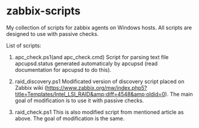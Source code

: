 zabbix-scripts
==============

My collection of scripts for zabbix agents on Windows hosts.
All scripts are designed to use with passive checks.

List of scripts:

1) apc_check.ps1(and apc_check.cmd)
Script for parsing text file apcupsd.status generated automaticaly by apcupsd (read documentation for apcupsd to do this).

2) raid_discovery.ps1
Modificated version of discovery script placed on Zabbix wiki (https://www.zabbix.org/mw/index.php5?title=Templates/Intel_LSI_RAID&amp;diff=4548&amp;oldid=0). The main goal of modification is to use it with passive checks.

3) raid_check.ps1
This is also modified script from mentioned article as above. The goal of modification is the same.
